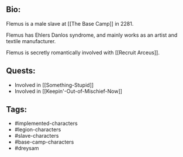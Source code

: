 ## Bio:

Flemus is a male slave at [[The Base Camp]] in 2281.

Flemus has Ehlers Danlos syndrome, and mainly works as an artist and textile manufacturer.

Flemus is secretly romantically involved with [[Recruit Arceus]].

## Quests:

- Involved in [[Something-Stupid]]
- Involved in [[Keepin'-Out-of-Mischief-Now]]

## Tags:

- #implemented-characters
- #legion-characters
- #slave-characters
- #base-camp-characters
- #dreysam